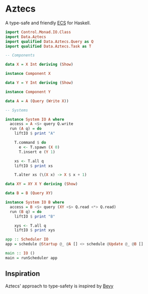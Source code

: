 # Aztecs

A type-safe and friendly [ECS](https://en.wikipedia.org/wiki/Entity_component_system) for Haskell.

```hs
import Control.Monad.IO.Class
import Data.Aztecs
import qualified Data.Aztecs.Query as Q
import qualified Data.Aztecs.Task as T

-- Components

data X = X Int deriving (Show)

instance Component X

data Y = Y Int deriving (Show)

instance Component Y

data A = A (Query (Write X))

-- Systems

instance System IO A where
  access = A <$> query Q.write
  run (A q) = do
    liftIO $ print "A"

    T.command $ do
      e <- T.spawn (X 0)
      T.insert e (Y 1)

    xs <- T.all q
    liftIO $ print xs

    T.alter xs (\(X x) -> X $ x + 1)

data XY = XY X Y deriving (Show)

data B = B (Query XY)

instance System IO B where
  access = B <$> query (XY <$> Q.read <*> Q.read)
  run (B q) = do
    liftIO $ print "B"

    xys <- T.all q
    liftIO $ print xys

app :: Scheduler IO
app = schedule @Startup @_ @A [] <> schedule @Update @_ @B []

main :: IO ()
main = runScheduler app
```

## Inspiration
Aztecs' approach to type-safety is inspired by [Bevy](https://github.com/bevyengine/bevy/)
